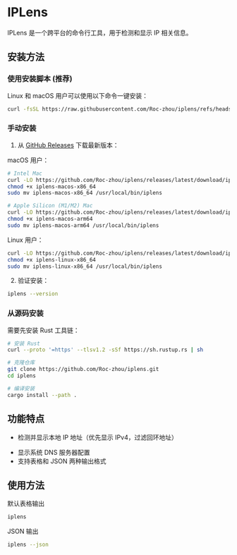# IPLens

IPLens 是一个跨平台的命令行工具，用于检测和显示 IP 相关信息。

## 安装方法

### 使用安装脚本 (推荐)

Linux 和 macOS 用户可以使用以下命令一键安装：

```bash
curl -fsSL https://raw.githubusercontent.com/Roc-zhou/iplens/refs/heads/main/install.sh | bash
```

### 手动安装

1. 从 [GitHub Releases](https://github.com/Roc-zhou/iplens/releases) 下载最新版本：

macOS 用户：
```bash
# Intel Mac
curl -LO https://github.com/Roc-zhou/iplens/releases/latest/download/iplens-macos-x86_64
chmod +x iplens-macos-x86_64
sudo mv iplens-macos-x86_64 /usr/local/bin/iplens

# Apple Silicon (M1/M2) Mac
curl -LO https://github.com/Roc-zhou/iplens/releases/latest/download/iplens-macos-arm64
chmod +x iplens-macos-arm64
sudo mv iplens-macos-arm64 /usr/local/bin/iplens
```

Linux 用户：
```bash
curl -LO https://github.com/Roc-zhou/iplens/releases/latest/download/iplens-linux-x86_64
chmod +x iplens-linux-x86_64
sudo mv iplens-linux-x86_64 /usr/local/bin/iplens
```

2. 验证安装：
```bash
iplens --version
```

### 从源码安装

需要先安装 Rust 工具链：

```bash
# 安装 Rust
curl --proto '=https' --tlsv1.2 -sSf https://sh.rustup.rs | sh

# 克隆仓库
git clone https://github.com/Roc-zhou/iplens.git
cd iplens

# 编译安装
cargo install --path .
```

## 功能特点

- 检测并显示本地 IP 地址（优先显示 IPv4，过滤回环地址）
<!-- - 获取公网 IP 地址（支持多个 API 端点自动切换） -->
<!-- - 检测 VPN 连接状态和 IP 地址 -->
- 显示系统 DNS 服务器配置
- 支持表格和 JSON 两种输出格式
<!-- - 跨平台支持（Windows/macOS/Linux） -->

## 使用方法

默认表格输出

```bash
iplens
```

JSON 输出

```bash
iplens --json
```

